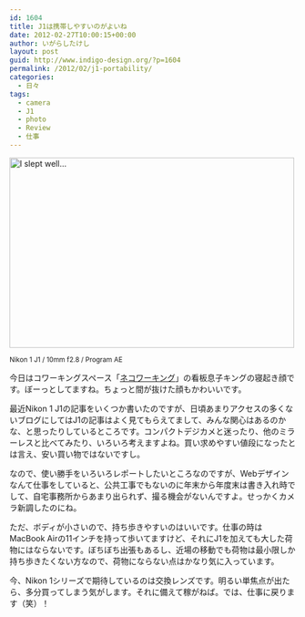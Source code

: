 ```yaml
---
id: 1604
title: J1は携帯しやすいのがよいね
date: 2012-02-27T10:00:15+00:00
author: いがらしたけし
layout: post
guid: http://www.indigo-design.org/?p=1604
permalink: /2012/02/j1-portability/
categories:
  - 日々
tags:
  - camera
  - J1
  - photo
  - Review
  - 仕事
---
```

[<img src="http://farm8.staticflickr.com/7052/6783007636_25dcc90603.jpg" width="500" height="334" alt="I slept well..." />](http://www.flickr.com/photos/takeshi81/6783007636/ "I slept well... by Takeshi+81, on Flickr")
  
<small>Nikon 1 J1 / 10mm f2.8 / Program AE</small>

今日はコワーキングスペース「[ネコワーキング](http://necoworking.com/)」の看板息子キングの寝起き顔です。ぼーっとしてますね。ちょっと間が抜けた顔もかわいいです。

最近Nikon 1 J1の記事をいくつか書いたのですが、日頃あまりアクセスの多くないブログにしてはJ1の記事はよく見てもらえてまして、みんな関心はあるのかな、と思ったりしているところです。コンパクトデジカメと迷ったり、他のミラーレスと比べてみたり、いろいろ考えますよね。買い求めやすい値段になったとは言え、安い買い物ではないですし。

なので、使い勝手をいろいろレポートしたいところなのですが、Webデザインなんて仕事をしていると、公共工事でもないのに年末から年度末は書き入れ時でして、自宅事務所からあまり出られず、撮る機会がないんですよ。せっかくカメラ新調したのにね。

ただ、ボディが小さいので、持ち歩きやすいのはいいです。仕事の時はMacBook Airの11インチを持って歩いてますけど、それにJ1を加えても大した荷物にはならないです。ぼちぼち出張もあるし、近場の移動でも荷物は最小限しか持ち歩きたくない方なので、荷物にならない点はかなり気に入っています。

今、Nikon 1シリーズで期待しているのは交換レンズです。明るい単焦点が出たら、多分買ってしまう気がします。それに備えて稼がねば。では、仕事に戻ります（笑）！
